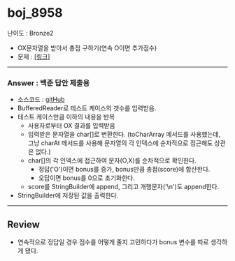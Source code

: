 # boj_8958

난이도 : Bronze2  

- OX문자열을 받아서 총점 구하기(연속 O이면 추가점수)
- 문제 : <a href="https://www.acmicpc.net/problem/8958" target="_blank"> [링크]</a>
---  

### Answer : 백준 답안 제출용

- 소스코드 : <a href="https://github.com/ttasjwi/BOJ/blob/master/src/boj_8958/Answer.java" target="_blank">gitHub</a>
- BufferedReader로 테스트 케이스의 갯수를 입력받음.
- 테스트 케이스만큼 이하의 내용을 반복
    - 사용자로부터 OX 결과를 입력받음
    - 입력받은 문자열을 char[]로 변환한다. (toCharArray 메서드를 사용했는데, 그냥 charAt 메서드를 사용해 문자열의 각 인덱스에 순차적으로 접근해도 상관은 없다.)
    - char[]의 각 인덱스에 접근하여 문자(O,X)를 순차적으로 확인한다.
      - 정답('O')이면 bonus를 증가, bonus만큼 총점(score)에 합산한다.
      - 오답이면 bonus를 0으로 초기화한다.
    - score를 StringBuilder에 append, 그리고 개행문자('\n')도 append한다.
- StringBuilder에 저장된 값을 출력한다.

---

## Review
- 연속적으로 정답일 경우 점수를 어떻게 줄지 고민하다가 bonus 변수를 따로 생각하게 됐다.